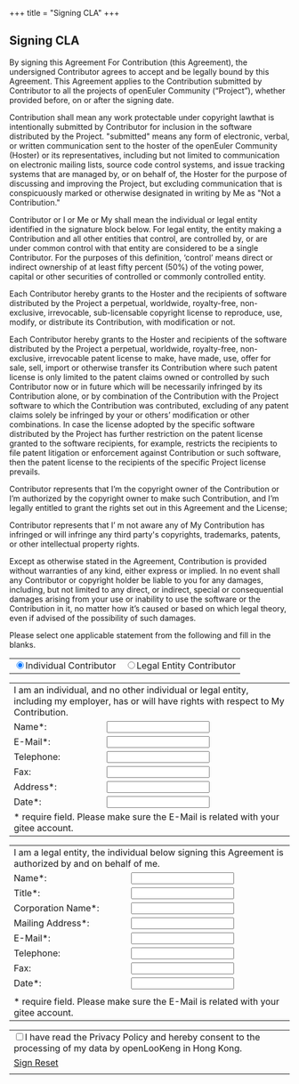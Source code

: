 +++
title = "Signing CLA"
+++
## Signing CLA

By signing this Agreement For Contribution (this Agreement), the undersigned Contributor agrees to accept and be legally bound by this Agreement. This Agreement applies to the Contribution submitted by Contributor to all the projects of openEuler Community (“Project”), whether provided before, on or after the signing date.  

Contribution shall mean any work protectable under copyright lawthat is intentionally submitted by Contributor for inclusion in the software distributed by the Project. "submitted" means any form of electronic, verbal, or written communication sent to the hoster of the openEuler Community (Hoster) or its representatives, including but not limited to communication on electronic mailing lists, source code control systems, and issue tracking systems that are managed by, or on behalf of, the Hoster for the purpose of discussing and improving the Project, but excluding communication that is conspicuously marked or otherwise designated in writing by Me as "Not a Contribution."  

Contributor or I or Me or My shall mean the individual or legal entity identified in the signature block below. For legal entity, the entity making a Contribution and all other entities that control, are controlled by, or are under common control with that entity are considered to be a single Contributor. For the purposes of this definition, ‘control’ means direct or indirect ownership of at least fifty percent (50%) of the voting power, capital or other securities of controlled or commonly controlled entity.  

Each Contributor hereby grants to the Hoster and the recipients of software distributed by the Project a perpetual, worldwide, royalty-free, non-exclusive, irrevocable, sub-licensable copyright license to reproduce, use, modify, or distribute its Contribution, with modification or not.  

Each Contributor hereby grants to the Hoster and recipients of the software distributed by the Project a perpetual, worldwide, royalty-free, non-exclusive, irrevocable patent license to make, have made, use, offer for sale, sell, import or otherwise transfer its Contribution where such patent license is only limited to the patent claims owned or controlled by such Contributor now or in future which will be necessarily infringed by its Contribution alone, or by combination of the Contribution with the Project software to which the Contribution was contributed, excluding of any patent claims solely be infringed by your or others’ modification or other combinations. In case the license adopted by the specific software distributed by the Project has further restriction on the patent license granted to the software recipients, for example, restricts the recipients to file patent litigation or enforcement against Contribution or such software, then the patent license to the recipients of the specific Project license prevails.  

Contributor represents that I’m the copyright owner of the Contribution or I’m authorized by the copyright owner to make such Contribution, and I’m legally entitled to grant the rights set out in this Agreement and the License;  

Contributor represents that I’ m not aware any of My Contribution has infringed or will infringe any third party's copyrights, trademarks, patents, or other intellectual property rights.  

Except as otherwise stated in the Agreement, Contribution is provided without warranties of any kind, either express or implied. In no event shall any Contributor or copyright holder be liable to you for any damages, including, but not limited to any direct, or indirect, special or consequential damages arising from your use or inability to use the software or the Contribution in it, no matter how it’s caused or based on which legal theory, even if advised of the possibility of such damages.  

Please select one applicable statement from the following and fill in the blanks.  



<table id="cla-type-table" class="open-lookeng-cla-table">
    <tr>
        <td class="cla-bt-color radio-td">
            <label><input type="radio" name="cla-type-radio" class="cla-radio" value="0" checked />Individual Contributor</label>
        </td>
        <td class="radio-td">
            <label><input type="radio" name="cla-type-radio" class="cla-radio" value="1" />Legal Entity Contributor</label>
        </td>
    </tr>
</table>

<table id="individual-table" class="open-lookeng-cla-table">
    <tr>
        <td colspan="2" class="fz12">
            I am an individual, and no other individual or legal entity, including my employer, has or will have rights with respect to My Contribution.
        </td>
    </tr>
    <tr>
        <td>
            Name*:
        </td>
        <td>
            <input type="text" id="individual-name" class = "require" maxlength="100" />
        </td>
    </tr>
    <tr>
        <td>
            E-Mail*:
        </td>
        <td>
            <input type="text" id="individual-email" class = "require" maxlength="100" />
        </td>
    </tr>
     <tr>
        <td>
            Telephone:
        </td>
        <td>
            <input type="text" id="individual-telephone" maxlength="100" />
        </td>
    </tr>
    <tr>
        <td>
            Fax:
        </td>
        <td>
            <input type="text" id="individual-fax" maxlength="100" />
        </td>
    </tr>
    <tr>
        <td>
            Address*:
        </td>
        <td>
            <input type="text" id="individual-address" class = "require" maxlength="100" />
        </td>
    </tr>
    <tr>
        <td>
            Date*:
        </td>
        <td>
            <input type="text" id="individual-date" class = "require" maxlength="100" />
        </td>
    </tr>
    <tr>
        <td colspan="2" class="fz12">
            * require field. Please make sure the E-Mail is related with your gitee account.
        </td>
    </tr>
</table>

<table id="legalentity-table" class="open-lookeng-cla-table">
    <tr>
        <td colspan="2" class="fz12">
            I am a legal entity, the individual below signing this Agreement is authorized by and on behalf of me.
        </td>
    </tr>
    <tr>
        <td>
            Name*:
        </td>
        <td>
            <input type="text" id="legalentity-name" class = "require" maxlength="100" />
        </td>
    </tr>
    <tr>
        <td>
            Title*:
        </td>
        <td>
            <input type="text" id="legalentity-title" class = "require" maxlength="100" />
        </td>
    </tr>
    <tr>
        <td>
            Corporation Name*:
        </td>
        <td>
            <input type="text" id="legalentity-corporation" class = "require" maxlength="100" />
        </td>
    </tr>
    <tr>
        <td>
            Mailing Address*:
        </td>
        <td>
            <input type="text" id="legalentity-address" class = "require" maxlength="100" />
        </td>
    </tr>
    <tr>
        <td>
            E-Mail*:
        </td>
        <td>
            <input type="text" id="legalentity-email" class = "require" maxlength="100" />
        </td>
    </tr>
    <tr>
        <td>
            Telephone:
        </td>
        <td>
            <input type="text" id="legalentity-telephone" maxlength="100" />
        </td>
    </tr>
    <tr>
        <td>
            Fax:
        </td>
        <td>
            <input type="text" id="legalentity-fax" maxlength="100" />
        </td>
    </tr>
    <tr>
        <td>
            Date*:
        </td>
        <td>
            <input type="text" id="legalentity-date" class = "require" maxlength="100" />
        </td>
    </tr>
    <tr class="h0">
        <td class="h0">
            <input type="hidden" value="" id="oauth-code" />
            <input type="hidden" value="" id="client" />
            <input type="hidden" value="en" id="language" />
        </td>
    </tr>
    <tr>
        <td colspan="2" class="fz12">
            * require field. Please make sure the E-Mail is related with your gitee account.
        </td>
    </tr>
</table>

<table id="cla-table" class="open-lookeng-cla-table">
    <tr>
        <td colspan="2">
            <label class="fz12"><input type="checkbox" name="" class="cla-checkbox " />I have read the <a>Privacy Policy</a> and hereby consent to  the processing of my data by openLooKeng in Hong Kong.</label>
        </td>
    </tr>
    <tr>
        <td>
            <a href="javascript:;" id="sign-cla-button" class="btn cla-sign-btn disabled" posturl="/cla">
                Sign
            </a>
            <a href="javascript:;" id="reset-cla-button" class="btn cla-reset-btn">
                Reset
            </a>
        </td>
    </tr>
    <tr>
        <td>
            <label id="tip-cla-label"></label>
        </td>
    </tr>
</table>
